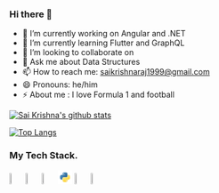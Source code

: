 ### Hi there 👋

<!--
**saikrishnaraj/saikrishnaraj** is a ✨ _special_ ✨ repository because its `README.md` (this file) appears on your GitHub profile.

Here are some ideas to get you started:
-->
- 🔭 I’m currently working on Angular and .NET
- 🌱 I’m currently learning Flutter and GraphQL
- 👯 I’m looking to collaborate on 
- 💬 Ask me about Data Structures
- 📫 How to reach me: saikrishnaraj1999@gmail.com
- 😄 Pronouns: he/him
- ⚡ About me : I love Formula 1 and football

[![Sai Krishna's github stats](https://github-readme-stats.vercel.app/api?username=saikrishnaraj&show_icons=true&theme=tokyonight)](https://github.com/saikrishnaraj/github-readme-stats)

[![Top Langs](https://github-readme-stats.vercel.app/api/top-langs/?username=saikrishnaraj&layout=compact&theme=tokyonight)](https://github.com/saikrishnaraj/github-readme-stats)

### My Tech Stack.

<p float="left">
   <img src="https://img.icons8.com/color/452/nodejs.png" width="5%" height="5%">
  <img src="https://camo.githubusercontent.com/d1f1645b9ef49f552fa58d6170bf0f516e023979/68747470733a2f2f7777772e766563746f726c6f676f2e7a6f6e652f6c6f676f732f66697265626173652f66697265626173652d69636f6e2e737667" width="5%" height="5%">
  <img src="https://camo.githubusercontent.com/0718de253954368a746d474ac4145da14ed303e0/68747470733a2f2f72656163746e61746976652e6465762f696d672f6865616465725f6c6f676f2e737667" width="5%" height="5%">
 
  <img src="https://raw.githubusercontent.com/github/explore/80688e429a7d4ef2fca1e82350fe8e3517d3494d/topics/python/python.png" width="5%" height="5%">
  <img src="https://angular.io/assets/images/logos/angular/angular.png" width="5%" height="5%">
  <img src="https://cdn.volaresystems.com/Images/Posts/2019/12/aspnet_logo.png" width="5%" height="5%">
  
  
</p>

